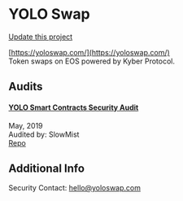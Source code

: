 
# YOLO Swap

[Update this project](https://github.com/ConsenSys/blockchainSecurityDB/edit/master/projects/yolo-swap.json)
  
[https://yoloswap.com/](https://yoloswap.com/)<br>
Token swaps on EOS powered by Kyber Protocol.


## Audits



#### [YOLO Smart Contracts Security Audit](https://github.com/KyberNetwork/eos_smart_contracts/blob/master/docs/YOLO_Smart_Contract_Security_Audit_Report.pdf)

May, 2019<br>
Audited by: SlowMist<br>
[Repo](https://github.com/KyberNetwork/eos_smart_contracts/tree/audit3/contracts)
      

  



## Additional Info

Security Contact: hello@yoloswap.com
